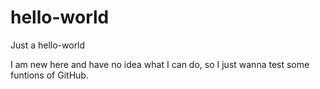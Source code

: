 # hello-world
Just a hello-world

I am new here and have no idea what I can do, so I just wanna test some funtions of GitHub.
